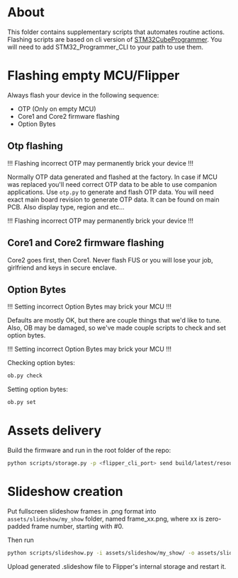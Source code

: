 # About

This folder contains supplementary scripts that automates routine actions.
Flashing scripts are based on cli version of [STM32CubeProgrammer](https://www.st.com/en/development-tools/stm32cubeprog.html).
You will need to add STM32_Programmer_CLI to your path to use them.

# Flashing empty MCU/Flipper

Always flash your device in the following sequence:

- OTP (Only on empty MCU)
- Core1 and Core2 firmware flashing
- Option Bytes

## Otp flashing

!!! Flashing incorrect OTP may permanently brick your device !!!

Normally OTP data generated and flashed at the factory.
In case if MCU was replaced you'll need correct OTP data to be able to use companion applications.
Use `otp.py` to generate and flash OTP data.
You will need exact main board revision to generate OTP data. It can be found on main PCB.
Also display type, region and etc...

!!! Flashing incorrect OTP may permanently brick your device !!!

## Core1 and Core2 firmware flashing

Core2 goes first, then Core1.
Never flash FUS or you will lose your job, girlfriend and keys in secure enclave.

## Option Bytes

!!! Setting incorrect Option Bytes may brick your MCU !!!

Defaults are mostly OK, but there are couple things that we'd like to tune.
Also, OB may be damaged, so we've made couple scripts to check and set option bytes.

!!! Setting incorrect Option Bytes may brick your MCU !!!

Checking option bytes:

```bash
ob.py check
```

Setting option bytes:

```bash
ob.py set
```

# Assets delivery

Build the firmware and run in the root folder of the repo:

```bash
python scripts/storage.py -p <flipper_cli_port> send build/latest/resources /ext
```


# Slideshow creation

Put fullscreen slideshow frames in .png format into `assets/slideshow/my_show` folder, named frame_xx.png, where xx is zero-padded frame number, starting with #0.

Then run 

```bash
python scripts/slideshow.py -i assets/slideshow/my_show/ -o assets/slideshow/my_show/.slideshow
```

Upload generated .slideshow file to Flipper's internal storage and restart it.
